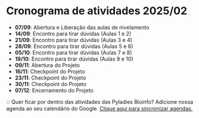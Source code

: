 # Cronograma de atividades 2025/02

- **07/09**: Abertura e Liberação das aulas de nivelamento  
- **14/09**: Encontro para tirar dúvidas (Aulas 1 e 2) 
- **21/09**: Encontro para tirar dúvidas (Aulas 3 e 4) 
- **28/09**: Encontro para tirar dúvidas (Aulas 5 e 6) 
- **05/10**: Encontro para tirar dúvidas (Aulas 7 e 8) 
- **19/10**: Encontro para tirar dúvidas (Aulas 9 e 10) 
- **09/11**: Abertura do Projeto
- **16/11**: Checkpoint do Projeto
- **23/11**: Checkpoint do Projeto
- **30/11**: Checkpoint do Projeto
- **07/12**: Encerramento do Projeto

💡 Quer ficar por dentro das atividades das Pyladies Bioinfo? Adicione nossa agenda ao seu calendário do Google. [Clique aqui para sincronizar agendas.](https://calendar.google.com/calendar/u/3?cid=Y2UyMGZhOTJiNmJlNTgwYmI0NmQ3YjlkMzBhYjVlMzkzYmVjNGRiZDhiOWMzOTRkYzNmMWJkOTFmNzBhODcwNEBncm91cC5jYWxlbmRhci5nb29nbGUuY29t)